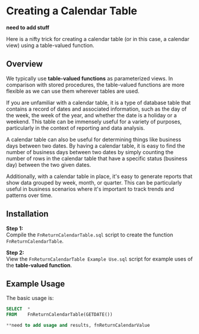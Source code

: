 # Creating a Calendar Table

**need to add stuff**

Here is a nifty trick for creating a calendar table (or in this case, a calendar view) using a table-valued function.

## Overview

We typically use **table-valued functions** as parameterized views. In comparison with stored procedures, the table-valued functions are more flexible as we can use them wherever tables are used.

If you are unfamiliar with a calendar table, it is a type of database table that contains a record of dates and associated information, such as the day of the week, the week of the year, and whether the date is a holiday or a weekend. This table can be immensely useful for a variety of purposes, particularly in the context of reporting and data analysis.

A calendar table can also be useful for determining things like business days between two dates. By having a calendar table, it is easy to find the number of business days between two dates by simply counting the number of rows in the calendar table that have a specific status (business day) between the two given dates.

Additionally, with a calendar table in place, it's easy to generate reports that show data grouped by week, month, or quarter. This can be particularly useful in business scenarios where it's important to track trends and patterns over time.

## Installation

**Step 1:**  
Compile the `FnReturnCalendarTable.sql` script to create the function `FnReturnCalendarTable`.  

**Step 2:**  
View the `FnReturnCalendarTable Example Use.sql` script for example uses of the **table-valued function**.


## Example Usage
The basic usage is:
```sql
SELECT  *
FROM    FnReturnCalendarTable(GETDATE())

**need to add usage and results, fnReturnCalendarValue

```
